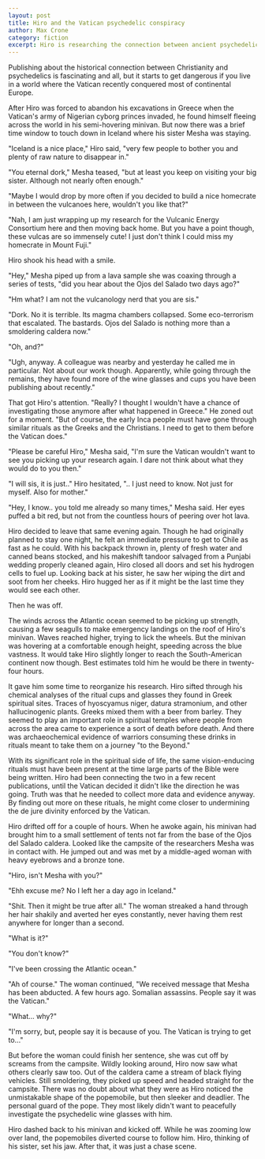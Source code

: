 ```yaml
---
layout: post
title: Hiro and the Vatican psychedelic conspiracy
author: Max Crone
category: fiction
excerpt: Hiro is researching the connection between ancient psychedelics and the origin of Christianity, until he gets a new clue from South America and everything goes horribly wrong.
---
```


Publishing about the historical connection between Christianity and psychedelics is fascinating and all, but it starts to get dangerous if you live in a world where the Vatican recently conquered most of continental Europe.

After Hiro was forced to abandon his excavations in Greece when the Vatican's army of Nigerian cyborg princes invaded, he found himself fleeing across the world in his semi-hovering minivan. But now there was a brief time window to touch down in Iceland where his sister Mesha was staying.

"Iceland is a nice place," Hiro said, "very few people to bother you and plenty of raw nature to disappear in."

"You eternal dork," Mesha teased, "but at least you keep on visiting your big sister. Although not nearly often enough."

"Maybe I would drop by more often if you decided to build a nice homecrate in between the vulcanoes here, wouldn't you like that?"

"Nah, I am just wrapping up my research for the Vulcanic Energy Consortium  here and then moving back home. But you have a point though, these vulcas are so immensely cute! I just don't think I could miss my homecrate in Mount Fuji."

Hiro shook his head with a smile.

"Hey," Mesha piped up from a lava sample she was coaxing through a series of tests, "did you hear about the Ojos del Salado two days ago?"

"Hm what? I am not the vulcanology nerd that you are sis."

"Dork. No it is terrible. Its magma chambers collapsed. Some eco-terrorism that escalated. The bastards. Ojos del Salado is nothing more than a smoldering caldera now."

"Oh, and?"

"Ugh, anyway. A colleague was nearby and yesterday he called me in particular. Not about our work though. Apparently, while going through the remains, they have found more of the wine glasses and cups you have been publishing about recently."

That got Hiro's attention. "Really? I thought I wouldn't have a chance of investigating those anymore after what happened in Greece." He zoned out for a moment. "But of course, the early Inca people must have gone through similar rituals as the Greeks and the Christians. I need to get to them before the Vatican does."

"Please be careful Hiro," Mesha said, "I'm sure the Vatican wouldn't want to see you picking up your research again. I dare not think about what they would do to you then."

"I will sis, it is just.." Hiro hesitated, ".. I just need to know. Not just for myself. Also for mother."

"Hey, I know.. you told me already so many times," Mesha said. Her eyes puffed a bit red, but not from the countless hours of peering over hot lava.

Hiro decided to leave that same evening again. Though he had originally planned to stay one night, he felt an immediate pressure to get to Chile as fast as he could. With his backpack thrown in, plenty of fresh water and canned beans stocked, and his makeshift tandoor salvaged from a Punjabi wedding properly cleaned again, Hiro closed all doors and set his hydrogen cells to fuel up. Looking back at his sister, he saw her wiping the dirt and soot from her cheeks. Hiro hugged her as if it might be the last time they would see each other.

Then he was off.

The winds across the Atlantic ocean seemed to be picking up strength, causing a few seagulls to make emergency landings on the roof of Hiro's minivan. Waves reached higher, trying to lick the wheels. But the minivan was hovering at a comfortable enough height, speeding across the blue vastness. It would take Hiro slightly longer to reach the South-American continent now though. Best estimates told him he would be there in twenty-four hours.

It gave him some time to reorganize his research. Hiro sifted through his chemical analyses of the ritual cups and glasses they found in Greek spiritual sites. Traces of hyoscyamus niger, datura stramonium, and other hallucinogenic plants. Greeks mixed them with a beer from barley. They seemed to play an important role in spiritual temples where people from across the area came to experience a sort of death before death. And there was archaeochemical evidence of warriors consuming these drinks in rituals meant to take them on a journey "to the Beyond."

With its significant role in the spiritual side of life, the same vision-enducing rituals must have been present at the time large parts of the Bible were being written. Hiro had been connecting the two in a few recent publications, until the Vatican decided it didn't like the direction he was going. Truth was that he needed to collect more data and evidence anyway. By finding out more on these rituals, he might come closer to undermining the de jure divinity enforced by the Vatican.

Hiro drifted off for a couple of hours. When he awoke again, his minivan had brought him to a small settlement of tents not far from the base of the Ojos del Salado caldera. Looked like the campsite of the researchers Mesha was in contact with. He jumped out and was met by a middle-aged woman with heavy eyebrows and a bronze tone.

"Hiro, isn't Mesha with you?"

"Ehh excuse me? No I left her a day ago in Iceland."

"Shit. Then it might be true after all." The woman streaked a hand through her hair shakily and averted her eyes constantly, never having them rest anywhere for longer than a second.

"What is it?"

"You don't know?"

"I've been crossing the Atlantic ocean."

"Ah of course." The woman continued, "We received message that Mesha has been abducted. A few hours ago. Somalian assassins. People say it was the Vatican."

"What... why?"

"I'm sorry, but, people say it is because of you. The Vatican is trying to get to..."

But before the woman could finish her sentence, she was cut off by screams from the campsite. Wildly looking around, Hiro now saw what others clearly saw too. Out of the caldera came a stream of black flying vehicles. Still smoldering, they picked up speed and headed straight for the campsite. There was no doubt about what they were as Hiro noticed the unmistakable shape of the popemobile, but then sleeker and deadlier. The personal guard of the pope. They most likely didn't want to peacefully investigate the psychedelic wine glasses with him.

Hiro dashed back to his minivan and kicked off. While he was zooming low over land, the popemobiles diverted course to follow him. Hiro, thinking of his sister, set his jaw. After that, it was just a chase scene.
